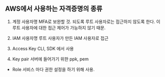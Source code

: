 ## AWS에서 사용하는 자격증명의 종류

1. 계정 사용자명
MFA로 보완할 것.
되도록 루트 사용자로는 접근하지 않도록 한다. 이 루트 사용자에 대한 접근 제어가 가능하지 않기 때문.

2. IAM 사용자명
루트 사용자가 만든 IAM 사용자로 접근

3. Access Key
CLI, SDK 에서 사용

4. Key pair
서버에 들어가기 위한 ppk, pem


* Role
서비스 마다 권한 설정을 하기 위해 사용.

